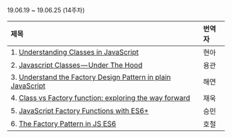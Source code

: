 19.06.19 ~ 19.06.25 (14주차)

|   제목   | 번역자  |
| :-------- | :------ |
| 1. [Understanding Classes in JavaScript ](https://github.com/Lee-hyuna/33-js-concepts-kr/wiki/Understanding-Classes-in-JavaScript)| 현아 |
| 2. [Javascript Classes — Under The Hood](https://medium.com/tech-tajawal/javascript-classes-under-the-hood-6b26d2667677)| 용관 |
| 3. [Understand the Factory Design Pattern in plain JavaScript](https://medium.com/front-end-weekly/understand-the-factory-design-pattern-in-plain-javascript-20b348c832bd)| 해연 |
| 4. [Class vs Factory function: exploring the way forward](https://www.freecodecamp.org/news/class-vs-factory-function-exploring-the-way-forward-73258b6a8d15/)| 재욱 |
| 5. [JavaScript Factory Functions with ES6+](https://github.com/Lee-hyuna/33-js-concepts-kr/wiki/JavaScript-Factory-Functions-with-ES6-)| 승민 |
| 6. [The Factory Pattern in JS ES6](https://medium.com/@SntsDev/the-factory-pattern-in-js-es6-78f0afad17e9)| 호철 |

